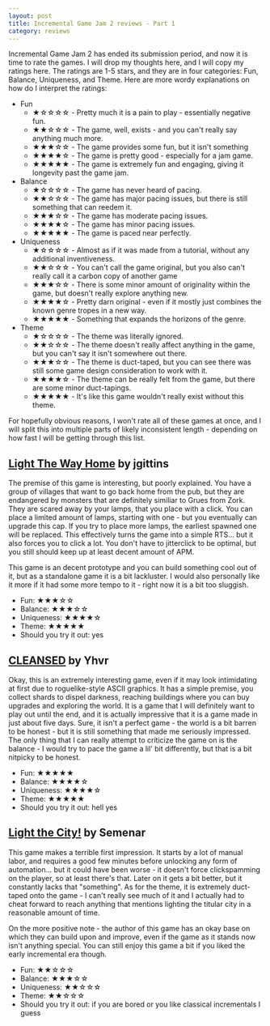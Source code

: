 ```yaml
---
layout: post
title: Incremental Game Jam 2 reviews - Part 1
category: reviews
---
```


Incremental Game Jam 2 has ended its submission period, and now it is time to rate the games. I will drop my thoughts here, and I will copy my ratings here. The ratings are 1-5 stars, and they are in four categories: Fun, Balance, Uniqueness, and Theme. Here are more wordy explanations on how do I interpret the ratings:

* Fun
    * ★☆☆☆☆ - Pretty much it is a pain to play - essentially negative fun.
    * ★★☆☆☆ - The game, well, exists - and you can't really say anything much more.
    * ★★★☆☆ - The game provides some fun, but it isn't something
    * ★★★★☆ - The game is pretty good - especially for a jam game.
    * ★★★★★ - The game is extremely fun and engaging, giving it longevity past the game jam.
* Balance
    * ★☆☆☆☆ - The game has never heard of pacing.
    * ★★☆☆☆ - The game has major pacing issues, but there is still something that can reedem it.
    * ★★★☆☆ - The game has moderate pacing issues.
    * ★★★★☆ - The game has minor pacing issues.
    * ★★★★★ - The game is paced near perfectly.
* Uniqueness
    * ★☆☆☆☆ - Almost as if it was made from a tutorial, without any additional inventiveness.
    * ★★☆☆☆ - You can't call the game original, but you also can't really call it a carbon copy of another game
    * ★★★☆☆ - There is some minor amount of originality within the game, but doesn't really explore anything new.
    * ★★★★☆ - Pretty darn original - even if it mostly just combines the known genre tropes in a new way.
    * ★★★★★ - Something that expands the horizons of the genre.
* Theme
    * ★☆☆☆☆ - The theme was literally ignored.
    * ★★☆☆☆ - The theme doesn't really affect anything in the game, but you can't say it isn't somewhere out there.
    * ★★★☆☆ - The theme is duct-taped, but you can see there was still some game design consideration to work with it.
    * ★★★★☆ - The theme can be really felt from the game, but there are some minor duct-tapings.
    * ★★★★★ - It's like this game wouldn't really exist without this theme.

For hopefully obvious reasons, I won't rate all of these games at once, and I will split this into multiple parts of likely inconsistent length - depending on how fast I will be getting through this list.

## [Light The Way Home](https://jgittins.itch.io/light-the-way-home) by jgittins

The premise of this game is interesting, but poorly explained. You have a group of villages that want to go back home from the pub, but they are endangered by monsters that are definitely similiar to Grues from Zork. They are scared away by your lamps, that you place with a click. You can place a limited amount of lamps, starting with one - but you eventually can upgrade this cap. If you try to place more lamps, the earliest spawned one will be replaced. This effectively turns the game into a simple RTS... but it also forces you to click a lot. You don't have to jitterclick to be optimal, but you still should keep up at least decent amount of APM.

This game is an decent prototype and you can build something cool out of it, but as a standalone game it is a bit lackluster. I would also personally like it more if it had some more tempo to it - right now it is a bit too sluggish.

* Fun: ★★★☆☆
* Balance: ★★★☆☆
* Uniqueness: ★★★★☆
* Theme: ★★★★★
* Should you try it out: yes

## [CLEANSED](https://yhvr.itch.io/cleansed) by Yhvr

Okay, this is an extremely interesting game, even if it may look intimidating at first due to roguelike-style ASCII graphics. It has a simple premise, you collect shards to dispel darkness, reaching buildings where you can buy upgrades and exploring the world. It is a game that I will definitely want to play out until the end, and it is actually impressive that it is a game made in just about five days. Sure, it isn't a perfect game - the world is a bit barren to be honest - but it is still something that made me seriously impressed. The only thing that I can really attempt to criticize the game on is the balance - I would try to pace the game a lil' bit differently, but that is a bit nitpicky to be honest.

* Fun: ★★★★★
* Balance: ★★★★☆
* Uniqueness: ★★★★☆
* Theme: ★★★★★
* Should you try it out: hell yes

## [Light the City!](https://yhvr.itch.io/cleansed) by Semenar

This game makes a terrible first impression. It starts by a lot of manual labor, and requires a good few minutes before unlocking any form of automation... but it could have been worse - it doesn't force clickspamming on the player, so at least there's that. Later on it gets a bit better, but it constantly lacks that "something". As for the theme, it is extremely duct-taped onto the game - I can't really see much of it and I actually had to cheat forward to reach anything that mentions lighting the titular city in a reasonable amount of time.

On the more positive note - the author of this game has an okay base on which they can build upon and improve, even if the game as it stands now isn't anything special. You can still enjoy this game a bit if you liked the early incremental era though.

* Fun: ★★☆☆☆
* Balance: ★★★☆☆
* Uniqueness: ★★☆☆☆
* Theme: ★★☆☆☆
* Should you try it out: if you are bored or you like classical incrementals I guess